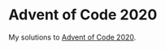 # Advent of Code 2020

My solutions to [Advent of Code 2020][1].

[1]: https://adventofcode.com/2020
